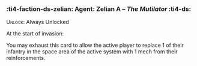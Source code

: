 ### :ti4-faction-ds-zelian: **Agent**: Zelian A – _The Mutilator_ :ti4-ds:
<span style="font-variant:small-caps;">Unlock</span>: Always Unlocked

At the start of invasion:

You may exhaust this card to allow the active player to replace 1 of their infantry in the space area of the active system with 1 mech from their reinforcements.
